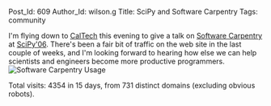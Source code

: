 Post_Id: 609
Author_Id: wilson.g
Title: SciPy and Software Carpentry
Tags: community

<p>I'm flying down to <a href="http://www.caltech.edu">CalTech</a> this evening to give a talk on <a href="http://www.swc.scipy.org">Software Carpentry</a> at <a href="http://www.scipy.org/SciPy2006">SciPy'06</a>.  There's been a fair bit of traffic on the web site in the last couple of weeks, and I'm looking forward to hearing how else we can help scientists and engineers become more productive programmers.<br />
<img alt="Software Carpentry Usage" src="{{root_path}}/files/2006/08/swc_usage_20060815.png" /></p>
<p>Total visits: 4354 in 15 days, from 731 distinct domains (excluding obvious robots).</p>
